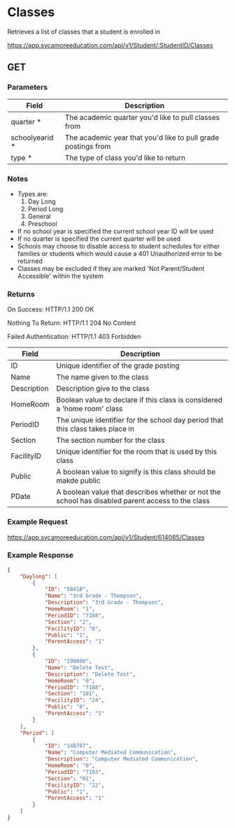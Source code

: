 # Classes

Retrieves a list of classes that a student is enrolled in

https://app.sycamoreeducation.com/api/v1/Student/:StudentID/Classes

## GET

### Parameters

| Field | Description |
|-------|-------------|
| quarter * | The academic quarter you'd like to pull classes from
| schoolyearid * | The academic year that you'd like to pull grade postings from
| type * | The type of class you'd like to return

### Notes
- Types are:
  1. Day Long
  2. Period Long
  3. General
  4. Preschool
- If no school year is specified the current school year ID will be used
- If no quarter is specified the current quarter will be used
- Schools may choose to disable access to student schedules for either families or students which would cause a 401 Unauthorized error to be returned
- Classes may be excluded if they are marked 'Not Parent/Student Accessible' within the system

### Returns

On Success: HTTP/1.1 200 OK

Nothing To Return: HTTP/1.1 204 No Content

Failed Authentication:  HTTP/1.1 403 Forbidden

| Field | Description |
|-------|-------------|
| ID | Unique identifier of the grade posting
|Name | The name given to the class
|Description | Description give to the class
|HomeRoom | Boolean value to declare if this class is considered a 'home room' class
|PeriodID | The unique identifier for the school day period that this class takes place in
|Section | The section number for the class
|FacilityID | Unique identifier for the room that is used by this class
|Public | A boolean value to signify is this class should be makde public
|PDate | A boolean value that describes whether or not the school has disabled parent access to the class

### Example Request

https://app.sycamoreeducation.com/api/v1/Student/614085/Classes

### Example Response
```json
{
    "Daylong": [
        {
            "ID": "58418",
            "Name": "3rd Grade - Thompson",
            "Description": "3rd Grade - Thompson",
            "HomeRoom": "1",
            "PeriodID": "7188",
            "Section": "2",
            "FacilityID": "0",
            "Public": "1",
            "ParentAccess": "1"
        },
        {
            "ID": "199806",
            "Name": "Delete Test",
            "Description": "Delete Test",
            "HomeRoom": "0",
            "PeriodID": "7188",
            "Section": "101",
            "FacilityID": "24",
            "Public": "0",
            "ParentAccess": "1"
        }
    ],
    "Period": [
        {
            "ID": "148787",
            "Name": "Computer Mediated Communication",
            "Description": "Computer Mediated Communication",
            "HomeRoom": "0",
            "PeriodID": "7193",
            "Section": "01",
            "FacilityID": "22",
            "Public": "1",
            "ParentAccess": "1"
        }
    ]
}
```
